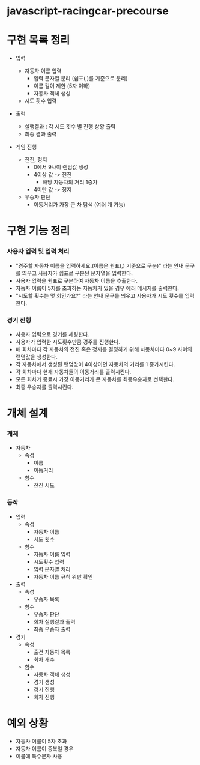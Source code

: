 # javascript-racingcar-precourse
# 구현 목록 정리
- 입력
    - 자동차 이름 입력
        - 입력 문자열 분리 (쉼표(,)를 기준으로 분리)
        - 이름 길이 제한 (5자 이하)
        - 자동차 객체 생성
    - 시도 횟수 입력
- 출력
    - 실행결과 : 각 시도 횟수 별 진행 상황 출력
    - 최종 결과 출력

- 게임 진행
    - 전진, 정지
        - 0에서 9사이 랜덤값 생성
        - 4이상 값 -> 전진
            - 해당 자동차의 거리 1증가
        - 4미만 값 -> 정지
    - 우승자 판단
        - 이동거리가 가장 큰 차 탐색 (여러 개 가능)


# 구현 기능 정리
### 사용자 입력 및 입력 처리
- "경주할 자동차 이름을 입력하세요.(이름은 쉼표(,) 기준으로 구분)" 라는 안내 문구를 띄우고 사용자가 쉼표로 구분된 문자열을 입력한다.
- 사용자 입력을 쉼표로 구분하여 자동차 이름을 추출한다.
- 자동차 이름이 5자를 초과하는 자동차가 있을 경우 에러 메시지를 출력한다.
- "시도할 횟수는 몇 회인가요?" 라는 안내 문구를 띄우고 사용자가 시도 횟수를 입력한다.

### 경기 진행
- 사용자 입력으로 경기를 세팅한다.
- 사용자가 입력한 시도횟수만큼 경주를 진행한다.
- 매 회차마다 각 자동차의 전진 혹은 정지를 결정하기 위해 차동차마다 0~9 사이의 랜덤값을 생성한다.
- 각 자동차에서 생성된 랜덤값이 4이상이면 자동차의 거리를 1 증가시킨다.
- 각 회차마다 현재 자동차들의 이동거리를 출력시킨다.
- 모든 회차가 종료시 가장 이동거리가 큰 자동차를 최종우승자로 선택한다.
- 최종 우승자를 출력시킨다.


# 개체 설계
### 개체
- 자동차
    - 속성
        - 이름
        - 이동거리
    - 함수
        - 전진 시도

### 동작
- 입력
    - 속성
        - 자동차 이름
        - 시도 횟수
    - 함수
        - 자동차 이름 입력
        - 시도횟수 입력
        - 입력 문자열 처리
        - 자동차 이름 규칙 위반 확인
- 출력
    - 속성
        - 우승자 목록
    - 함수
        - 우승자 판단
        - 회차 실행결과 출력
        - 최종 우승자 출력
- 경기
    - 속성
        - 출전 자동차 목록
        - 회차 개수
    - 함수
        - 자동차 객체 생성
        - 경기 생성
        - 경기 진행
        - 회차 진행

# 예외 상황
- 자동차 이름이 5자 초과
- 자동차 이름이 중복일 경우
- 이름에 특수문자 사용